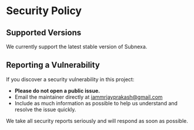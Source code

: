 # Security Policy

## Supported Versions

We currently support the latest stable version of Subnexa.

## Reporting a Vulnerability

If you discover a security vulnerability in this project:

- **Please do not open a public issue.**
- Email the maintainer directly at iammrjayprakash@gmail.com
- Include as much information as possible to help us understand and resolve the issue quickly.

We take all security reports seriously and will respond as soon as possible.
